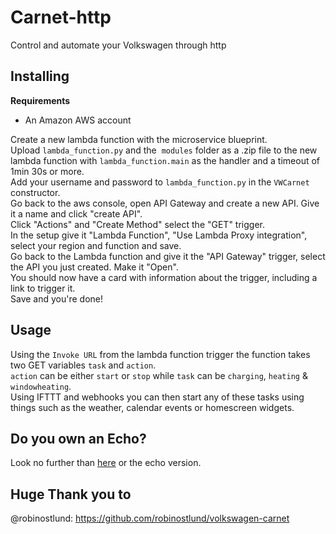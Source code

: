# Carnet-http
Control and automate your Volkswagen through http

## Installing
**Requirements**
* An Amazon AWS account

Create a new lambda function with the microservice blueprint.<br>
Upload `lambda_function.py` and the  `modules` folder as a .zip file to the new lambda function with `lambda_function.main` as the handler and a timeout of 1min 30s or more.<br>
Add your username and password to `lambda_function.py` in the `VWCarnet` constructor.<br>
Go back to the aws console, open API Gateway and create a new API. Give it a name and click "create API".<br>
Click "Actions" and "Create Method" select the "GET" trigger. <br>
In the setup give it "Lambda Function", "Use Lambda Proxy integration", select your region and function and save. <br>
Go back to the Lambda function and give it the "API Gateway" trigger, select the API you just created. Make it "Open". <br>
You should now have a card with information about the trigger, including a link to trigger it. <br>
Save and you're done!

## Usage
Using the `Invoke URL` from the lambda function trigger the function takes two GET variables `task` and `action`.<br>
`action` can be either `start` or `stop` while `task` can be `charging`, `heating` & `windowheating`.<br>
Using IFTTT and webhooks you can then start any of these tasks using things such as the weather, calendar events or homescreen widgets.

## Do you own an Echo?
Look no further than [here](https://github.com/Strosel/Carnet-alexa) or the echo version.

## Huge Thank you to
@robinostlund: https://github.com/robinostlund/volkswagen-carnet
